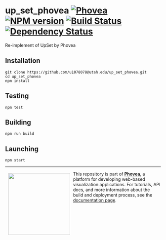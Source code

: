 up_set_phovea [![Phovea][phovea-image]][phovea-url] [![NPM version][npm-image]][npm-url] [![Build Status][travis-image]][travis-url] [![Dependency Status][daviddm-image]][daviddm-url]
=====================

Re-implement of UpSet by Phovea

Installation
------------

```
git clone https://github.com/u1078078@utah.edu/up_set_phovea.git
cd up_set_phovea
npm install
```

Testing
-------

```
npm test
```

Building
--------

```
npm run build
```

Launching
---------

```
npm start
```


***

<a href="https://caleydo.org"><img src="http://caleydo.org/assets/images/logos/caleydo.svg" align="left" width="200px" hspace="10" vspace="6"></a>
This repository is part of **[Phovea](http://phovea.caleydo.org/)**, a platform for developing web-based visualization applications. For tutorials, API docs, and more information about the build and deployment process, see the [documentation page](http://phovea.caleydo.org).


[phovea-image]: https://img.shields.io/badge/Phovea-Application-1BA64E.svg
[phovea-url]: https://phovea.caleydo.org
[npm-image]: https://badge.fury.io/js/up_set_phovea.svg
[npm-url]: https://npmjs.org/package/up_set_phovea
[travis-image]: https://travis-ci.org/u1078078@utah.edu/up_set_phovea.svg?branch=master
[travis-url]: https://travis-ci.org/u1078078@utah.edu/up_set_phovea
[daviddm-image]: https://david-dm.org/u1078078@utah.edu/up_set_phovea/status.svg
[daviddm-url]: https://david-dm.org/u1078078@utah.edu/up_set_phovea
